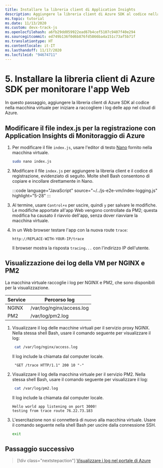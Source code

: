 ```yaml
---
title: Installare la libreria client di Application Insights
description: Aggiungere la libreria client di Azure SDK al codice nella macchina virtuale per iniziare a raccogliere i log delle app nel cloud di Azure.
ms.topic: tutorial
ms.date: 11/13/2020
ms.custom: devx-track-js
ms.openlocfilehash: a6fb29dd059922ead67b4cef5107c9407f40e294
ms.sourcegitcommit: ed749b136f0d6b876fd5866ba4a151c73af5b71f
ms.translationtype: HT
ms.contentlocale: it-IT
ms.lasthandoff: 11/17/2020
ms.locfileid: "94674711"
---
```

# <a name="5-install-azure-sdk-client-library-to-monitor-web-app"></a>5. Installare la libreria client di Azure SDK per monitorare l'app Web

In questo passaggio, aggiungere la libreria client di Azure SDK al codice nella macchina virtuale per iniziare a raccogliere i log delle app nel cloud di Azure.

## <a name="edit-indexjs-for-logging-with-azure-monitor-application-insights"></a>Modificare il file index.js per la registrazione con Application Insights di Monitoraggio di Azure

1. Per modificare il file `index.js`, usare l'editor di testo [Nano](https://www.nano-editor.org/dist/latest/nano.html#Editor-Basics) fornito nella macchina virtuale. 

    ```bash
    sudo nano index.js
    ```

1. Modificare il file `index.js` per aggiungere la libreria client e il codice di registrazione, evidenziato di seguito. Molte shell Bash consentono di copiare e incollare direttamente in Nano. 

    :::code language="JavaScript" source="~/../js-e2e-vm/index-logging.js" highlight="5-28" :::

1. Al termine, usare `Control+x` per uscire, quindi `y` per salvare le modifiche. Le modifiche apportate all'app Web vengono controllate da PM2; questa modifica ha causato il riavvio dell'app, senza dover riavviare la macchina virtuale. 

1. In un Web browser testare l'app con la nuova route `trace`:

    ```http
    http://REPLACE-WITH-YOUR-IP/trace
    ```

    Il browser mostra la risposta `tracing...` con l'indirizzo IP dell'utente.

## <a name="viewing-the-vm-logs-for-nginx-and-pm2"></a>Visualizzazione dei log della VM per NGINX e PM2

La macchina virtuale raccoglie i log per NGINX e PM2, che sono disponibili per la visualizzazione.

| Service | Percorso log|
|--|--|
|NGINX| /var/log/nginx/access.log|
|PM2| /var/log/pm2.log|

1. Visualizzare il log delle macchine virtuali per il servizio proxy NGINX. Nella stessa shell Bash, usare il comando seguente per visualizzare il log:

    ```bash
     cat /var/log/nginx/access.log
    ```

    Il log include la chiamata dal computer locale. 

    ```console
     "GET /trace HTTP/1.1" 200 10 "-"
    ```

1. Visualizzare il log della macchina virtuale per il servizio PM2. Nella stessa shell Bash, usare il comando seguente per visualizzare il log:

    ```bash
     cat /var/log/pm2.log
    ```

    Il log include la chiamata dal computer locale. 

    ```console
    Hello world app listening on port 3000!
    testing from trace route 76.22.73.183
    ```

1. L'esercitazione non si connetterà di nuovo alla macchina virtuale. Usare il comando seguente nella shell Bash per uscire dalla connessione SSH. 

    ```bash
    exit
    ```

## <a name="next-step"></a>Passaggio successivo

> [!div class="nextstepaction"]
> [Visualizzare i log nel portale di Azure](azure-monitor-application-insights-logs.md) 
